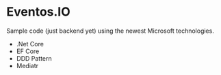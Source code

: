# Eventos.IO

Sample code (just backend yet) using the newest Microsoft technologies.
- .Net Core
- EF Core
- DDD Pattern
- Mediatr
